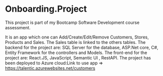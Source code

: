 # Onboarding.Project

This project is part of my Bootcamp Software Development course assessment.

It is an app which one can Add/Create/Edit/Remove  Customers, Stores, Products and Sales. The Sales table is linked to the others tables.
The backend for the project are: SQL Server for the database, ASP.Net core, C#, Entity Framework for the controllers and Models.
The front-end for the project are: React.JS, JavaScript, Semantic UI , RestAPI. 
The project has been deployed to Azure cloud:Link to use app =>  https://talentic.azurewebsites.net/customers
